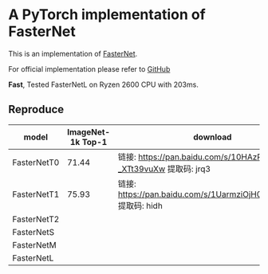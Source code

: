 # A PyTorch implementation of FasterNet

This is an implementation of [FasterNet](https://arxiv.org/abs/2303.03667).

For official implementation please refer to [GitHub](https://github.com/JierunChen/FasterNet)

**Fast**, Tested FasterNetL on Ryzen 2600 CPU with 203ms.

## Reproduce

|model|ImageNet-1k Top-1|download|
|-|-|-|
|FasterNetT0|71.44|链接: https://pan.baidu.com/s/10HAzR_kM7WS-_XTt39vuXw 提取码: jrq3|
|FasterNetT1|75.93|链接: https://pan.baidu.com/s/1UarmziOjH0jIoLI_uFfVfA 提取码: hidh|
|FasterNetT2|||
|FasterNetS|||
|FasterNetM|||
|FasterNetL|||